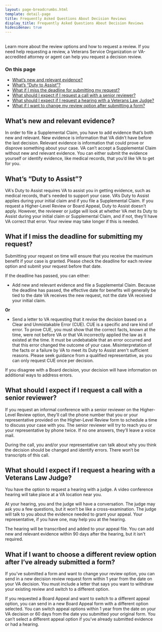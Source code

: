 ```yaml
---
layout: page-breadcrumbs.html
template: detail-page
title: Frequently Asked Questions About Decision Reviews
display_title: Frequently Asked Questions About Decision Reviews
hidesidenav: true
---
```

<br>
<div itemprop="description" class="va-introtext">
Learn more about the review options and how to request a review. If you need help requesting a review, a Veterans Service Organization or VA-accredited attorney or agent can help you request a decision review. 
</div>

### On this page
- [What’s new and relevant evidence?](#relevant-evidence)
- [What’s “Duty to Assist”?](#duty-assist)
- [What if I miss the deadline for submitting my request?](#miss-deadline)
- [What should I expect if I request a call with a senior reviewer?](#higher-level-review)
- [What should I expect if I request a hearing with a Veterans Law Judge?](#request-hearing)
- [What if I want to change my review option after submitting a form?](#change-review)


<section class="usa-grid usa-grid-full">
  <div class="va-h-ruled--stars"></div>
</section>

<div id="relevant-evidence">

## What’s new and relevant evidence?

In order to file a Supplemental Claim, you have to add evidence that’s both new and relevant. New evidence is information that VA didn’t have before the last decision. Relevant evidence is information that could prove or disprove something about your case. VA can’t accept a Supplemental Claim without new and relevant evidence. You can either submit the evidence yourself or identify evidence, like medical records, that you’d like VA to get for you.
</div>
<div id="duty-assist">

## What’s “Duty to Assist”?

VA's Duty to Assist requires VA to assist you in getting evidence, such as medical records, that's needed to support your case. VA’s Duty to Assist applies during your initial claim and if you file a Supplemental Claim. If you request a Higher-Level Review or Board Appeal, Duty to Assist doesn't apply. However, the reviewer or judge will look at whether VA met its Duty to Assist during your initial claim or Supplemental Claim, and if not, they'll have VA correct that error. Your review may take longer if this is needed.
</div>
<div id="miss-deadline">

## What if I miss the deadline for submitting my request?

Submitting your request on time will ensure that you receive the maximum benefit if your case is granted. Please check the deadline for each review option and submit your request before that date. 

If the deadline has passed, you can either: 
- Add new and relevant evidence and file a Supplemental Claim. Because the deadline has passed, the effective date for benefits will generally be tied to the date VA receives the new request, not the date VA received your initial claim.

**Or**

- Send a letter to VA requesting that it revise the decision based on a Clear and Unmistakable Error (CUE). CUE is a specific and rare kind of error. To prove CUE, you must show that the correct facts, known at the time, were not before VA or that VA incorrectly applied the law as it existed at the time. It must be undebatable that an error occurred and that this error changed the outcome of your case. Misinterpretation of the facts or a failure by VA to meet its Duty to Assist aren't sufficient reasons. Please seek guidance from a qualified representative, as you can only request CUE once per decision.  

If you disagree with a Board decision, your decision will have information on additional ways to address errors.
</div>
<div id="higher-level-review">

## What should I expect if I request a call with a senior reviewer?  

If you request an informal conference with a senior reviewer on the Higher-Level Review option, they’ll call the phone number that you or your representative provided on the Higher-Level Review form to schedule a time to discuss your case with you. The senior reviewer will try to reach you or your representative by phone twice. If no one answers, they’ll leave a voice mail. 

During the call, you and/or your representative can talk about why you think the decision should be changed and identify errors. There won’t be transcripts of this call.
</div>
<div id="request-hearing">

## What should I expect if I request a hearing with a Veterans Law Judge?  

You have the option to request a hearing with a judge. A video conference hearing will take place at a VA location near you. 

At your hearing, you and the judge will have a conversation. The judge may ask you a few questions, but it won’t be like a cross-examination. The judge will talk to you about the evidence needed to grant your appeal. Your representative, if you have one, may help you at the hearing.

The hearing will be transcribed and added to your appeal file. You can add new and relevant evidence within 90 days after the hearing, but it isn't required.
</div>

<div id="change-review">

## What if I want to choose a different review option after I’ve already submitted a form?

If you’ve submitted a form and want to change your review option, you can send in a new decision review request form within 1 year from the date on your VA decision. You must include a letter that says you want to withdraw your existing review and switch to a different option. 

If you requested a Board Appeal and want to switch to a different appeal option, you can send in a new Board Appeal form with a different option selected. You can switch appeal options within 1 year from the date on your VA decision or 60 days from the date you submitted your original form. You can’t select a different appeal option if you’ve already submitted evidence or had a hearing.

</div>
<div id="copy-of-evidence">
</div>
